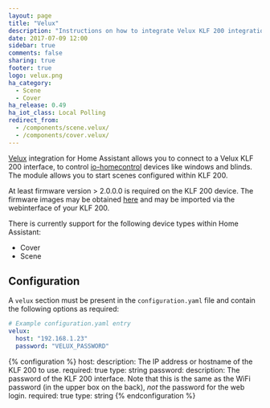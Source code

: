 ```yaml
---
layout: page
title: "Velux"
description: "Instructions on how to integrate Velux KLF 200 integration with Home Assistant."
date: 2017-07-09 12:00
sidebar: true
comments: false
sharing: true
footer: true
logo: velux.png
ha_category:
  - Scene
  - Cover
ha_release: 0.49
ha_iot_class: Local Polling
redirect_from:
  - /components/scene.velux/
  - /components/cover.velux/
---
```


[Velux](http://www.velux.com) integration for Home Assistant allows you to connect to a Velux KLF 200 interface, to control [io-homecontrol](http://www.io-homecontrol.com) devices like windows and blinds. The module allows you to start scenes configured within KLF 200.

At least firmware version > 2.0.0.0 is required on the KLF 200 device. The firmware images may be obtained [here](https://www.velux.com/api/klf200) and may be imported via the webinterface of your KLF 200.

There is currently support for the following device types within Home Assistant:

- Cover
- Scene

## Configuration

A `velux` section must be present in the `configuration.yaml` file and contain the following options as required:

```yaml
# Example configuration.yaml entry
velux:
  host: "192.168.1.23"
  password: "VELUX_PASSWORD"
```

{% configuration %}
host:
  description: The IP address or hostname of the KLF 200 to use.
  required: true
  type: string
password:
  description: The password of the KLF 200 interface. Note that this is the same as the WiFi password (in the upper box on the back), *not* the password for the web login.
  required: true
  type: string
{% endconfiguration %}
